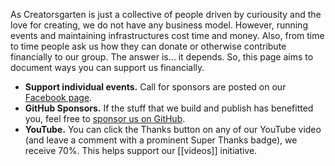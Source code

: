 As Creatorsgarten is just a collective of people driven by curiousity and the love for creating, we do not have any business model. However, running events and maintaining infrastructures cost time and money. Also, from time to time people ask us how they can donate or otherwise contribute financially to our group. The answer is… it depends. So, this page aims to document ways you can support us financially.

- **Support individual events.** Call for sponsors are posted on our [Facebook page](https://grtn.org/fb).
- **GitHub Sponsors.** If the stuff that we build and publish has benefitted you, feel free to [sponsor us on GitHub](https://github.com/sponsors/creatorsgarten).
- **YouTube.** You can click the Thanks button on any of our YouTube video (and leave a comment with a prominent Super Thanks badge), we receive 70%. This helps support our [[videos]] initiative.